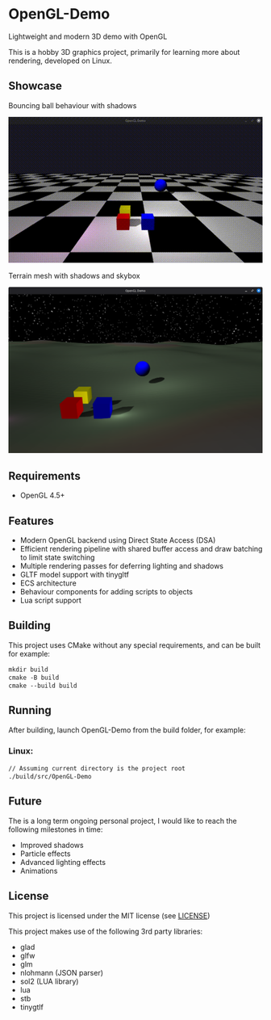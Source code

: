 # OpenGL-Demo
Lightweight and modern 3D demo with OpenGL

This is a hobby 3D graphics project, primarily for learning more about rendering, developed on Linux.

## Showcase
Bouncing ball behaviour with shadows

![Demo gif image showing scene with bouncing ball casting shadows on tiled floor](demo.gif)

Terrain mesh with shadows and skybox

![Image showing scene with a textured terrain mesh, simple cube and sphere objects casting shadows, and starry skybox background](demo2.png)

## Requirements
- OpenGL 4.5+

## Features
- Modern OpenGL backend using Direct State Access (DSA)
- Efficient rendering pipeline with shared buffer access and draw batching to limit state switching
- Multiple rendering passes for deferring lighting and shadows
- GLTF model support with tinygltf
- ECS architecture
- Behaviour components for adding scripts to objects
- Lua script support

## Building
This project uses CMake without any special requirements, and can be built for example:
```
mkdir build
cmake -B build
cmake --build build
```

## Running
After building, launch OpenGL-Demo from the build folder, for example:

### Linux:
```
// Assuming current directory is the project root
./build/src/OpenGL-Demo
```

## Future
The is a long term ongoing personal project, I would like to reach the following milestones in time:
- Improved shadows
- Particle effects
- Advanced lighting effects
- Animations


## License
This project is licensed under the MIT license (see [LICENSE](LICENSE))

This project makes use of the following 3rd party libraries:
- glad
- glfw
- glm
- nlohmann (JSON parser)
- sol2 (LUA library)
- lua
- stb
- tinygtlf

